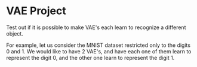 # VAE Project

Test out if it is possible to make VAE's each learn to recognize a different
object.

For example, let us consider the MNIST dataset restricted only to the digits 0
and 1.
We would like to have 2 VAE's, and have each one of them learn to represent the
digit 0, and the other one learn to represent the digit 1.

